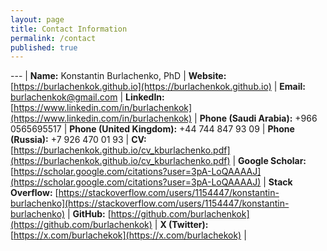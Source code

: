 ```yaml
---
layout: page
title: Contact Information
permalink: /contact
published: true
---
```


<style>
th, td {
  padding: 5px;
  text-align: left;
}
</style>

--- |
**Name:** Konstantin Burlachenko, PhD |
**Website:** [https://burlachenkok.github.io](https://burlachenkok.github.io) |
**Email:** [burlachenkok@gmail.com](mailto:burlachenkok@gmail.com) |
**LinkedIn:** [https://www.linkedin.com/in/burlachenkok](https://www.linkedin.com/in/burlachenkok) |
**Phone (Saudi Arabia):** +966 0565695517 |
**Phone (United Kingdom):** +44 744 847 93 09 |
**Phone (Russia):** +7 926 470 01 93 |
**CV:** [https://burlachenkok.github.io/cv_kburlachenko.pdf](https://burlachenkok.github.io/cv_kburlachenko.pdf) |
**Google Scholar:** [https://scholar.google.com/citations?user=3pA-LoQAAAAJ](https://scholar.google.com/citations?user=3pA-LoQAAAAJ) |
**Stack Overflow:** [https://stackoverflow.com/users/1154447/konstantin-burlachenko](https://stackoverflow.com/users/1154447/konstantin-burlachenko) |
**GitHub:** [https://github.com/burlachenkok](https://github.com/burlachenkok) |
**X (Twitter):** [https://x.com/burlachekok](https://x.com/burlachekok) |
